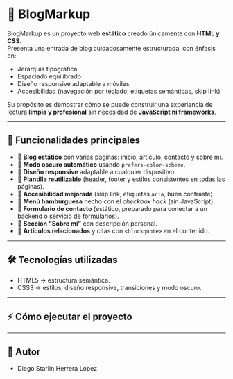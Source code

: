 # 📖 BlogMarkup

BlogMarkup es un proyecto web **estático** creado únicamente con **HTML y CSS**.  
Presenta una entrada de blog cuidadosamente estructurada, con énfasis en:

- Jerarquía tipográfica  
- Espaciado equilibrado  
- Diseño responsive adaptable a móviles  
- Accesibilidad (navegación por teclado, etiquetas semánticas, skip link)  

Su propósito es demostrar cómo se puede construir una experiencia de lectura **limpia y profesional** sin necesidad de **JavaScript ni frameworks**.

---

## 🚀 Funcionalidades principales

- 📝 **Blog estático** con varias páginas: inicio, artículo, contacto y sobre mí.  
- 🎨 **Modo oscuro automático** usando `prefers-color-scheme`.  
- 📱 **Diseño responsive** adaptable a cualquier dispositivo.  
- 📂 **Plantilla reutilizable** (header, footer y estilos consistentes en todas las páginas).  
- 🔎 **Accesibilidad mejorada** (skip link, etiquetas `aria`, buen contraste).  
- 🍔 **Menú hamburguesa** hecho con el *checkbox hack* (sin JavaScript).  
- 💬 **Formulario de contacto** (estático, preparado para conectar a un backend o servicio de formularios).  
- 🔗 **Sección “Sobre mí”** con descripción personal.  
- 📌 **Artículos relacionados** y citas con `<blockquote>` en el contenido.

---

## 🛠 Tecnologías utilizadas

- HTML5 → estructura semántica.
- CSS3 → estilos, diseño responsive, transiciones y modo oscuro.

---

## ⚡ Cómo ejecutar el proyecto

---

## 👥 Autor

- Diego Starlin Herrera López
